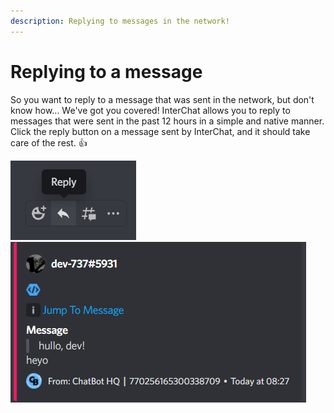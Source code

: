```yaml
---
description: Replying to messages in the network!
---
```


# Replying to a message

So you want to reply to a message that was sent in the network, but don't know how... We've got you covered! InterChat allows you to reply to messages that were sent in the past 12 hours in a simple and native manner. Click the reply button on a message sent by InterChat, and it should take care of the rest. 👍

![](<../../assets/image (11).png>)  ![](<../../assets/image (2).png>)

